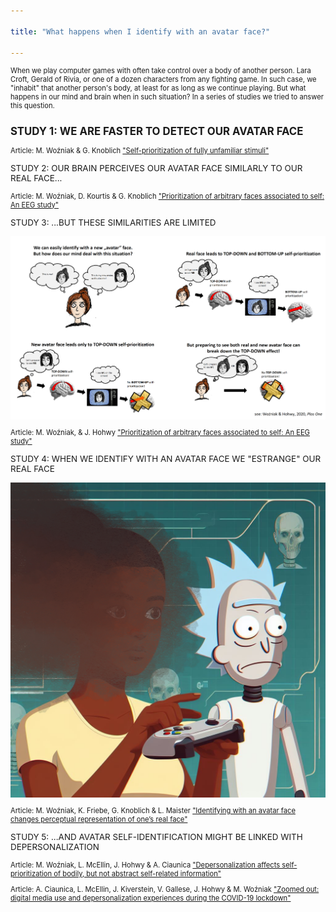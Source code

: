 ```yaml
---

title: "What happens when I identify with an avatar face?"

---
```

<div style="font-size: 80%;">
  
<p>When we play computer games with often take control over a body of another person. Lara Croft, Gerald of Rivia, or one of a dozen characters from any fighting game. In such case, we "inhabit" that another person's body, at least for as long as we continue playing. But what happens in our mind and brain when in such situation? In a series of studies we tried to answer this question. </p>

<h2>STUDY 1: WE ARE FASTER TO DETECT OUR AVATAR FACE </h2>

<p>Article: M. Woźniak & G. Knoblich <a href="https://journals.sagepub.com/doi/abs/10.1177/1747021819832981"  target="_blank">"Self-prioritization of fully unfamiliar stimuli"</a></p>

<p style="font-size: 120%">STUDY 2: OUR BRAIN PERCEIVES OUR AVATAR FACE SIMILARLY TO OUR REAL FACE... </p>

<p>Article: M. Woźniak, D. Kourtis & G. Knoblich <a href="https://journals.plos.org/plosone/article?id=10.1371/journal.pone.0190679"  target="_blank">"Prioritization of arbitrary faces associated to self: An EEG study"</a></p>

<p style="font-size: 120%">STUDY 3: ...BUT THESE SIMILARITIES ARE LIMITED </p>

<img src="/assets/images/WH2020_Twitter_summary.png">

<p>Article: M. Woźniak, & J. Hohwy <a href="https://journals.plos.org/plosone/article?id=10.1371/journal.pone.0190679"  target="_blank">"Prioritization of arbitrary faces associated to self: An EEG study"</a></p>

<p style="font-size: 120%">STUDY 4: WHEN WE IDENTIFY WITH AN AVATAR FACE WE "ESTRANGE" OUR REAL FACE </p>

<img src="/assets/images/Self_dissolution_001.jpg">

<p>Article: M. Woźniak, K. Friebe, G. Knoblich & L. Maister <a href="https://osf.io/preprints/psyarxiv/92vkb"  target="_blank">"Identifying with an avatar face changes perceptual representation of one’s real face"</a></p>

<p style="font-size: 120%">STUDY 5: ...AND AVATAR SELF-IDENTIFICATION MIGHT BE LINKED WITH DEPERSONALIZATION </p>

<p>Article: M. Woźniak, L. McEllin, J. Hohwy & A. Ciaunica <a href="https://psycnet.apa.org/doiLanding?doi=10.1037%2Fxhp0001153"  target="_blank">"Depersonalization affects self-prioritization of bodily, but not abstract self-related information"</a></p>
<p>Article: A. Ciaunica, L. McEllin, J. Kiverstein, V. Gallese, J. Hohwy & M. Woźniak <a href="https://www.nature.com/articles/s41598-022-07657-8"  target="_blank">"Zoomed out: digital media use and depersonalization experiences during the COVID-19 lockdown"</a></p>

</div>
